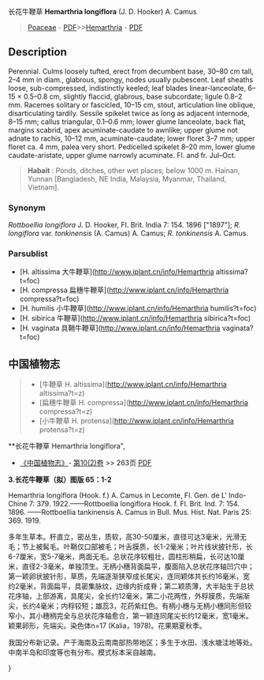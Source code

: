 长花牛鞭草 **Hemarthria longiflora** (J. D. Hooker) A. Camus

> [Poaceae](http://www.iplant.cn/info/Poaceae?t=foc) - [PDF](http://www.iplant.cn/foc/pdf/Poaceae.pdf)>>[Hemarthria](http://www.iplant.cn/info/Hemarthria?t=foc) - [PDF](http://www.iplant.cn/foc/pdf/Hemarthria.pdf)

## Description

Perennial. Culms loosely tufted, erect from decumbent base, 30–80 cm tall, 2–4 mm in diam., glabrous, spongy, nodes usually pubescent. Leaf sheaths loose, sub-compressed, indistinctly keeled; leaf blades linear-lanceolate, 6–15 × 0.5–0.8 cm, slightly flaccid, glabrous, base subcordate; ligule 0.8–2 mm. Racemes solitary or fascicled, 10–15 cm, stout, articulation line oblique, disarticulating tardily. Sessile spikelet twice as long as adjacent internode, 8–15 mm; callus triangular, 0.1–0.6 mm; lower glume lanceolate, back flat, margins scabrid, apex acuminate-caudate to awnlike; upper glume not adnate to rachis, 10–12 mm, acuminate-caudate; lower floret 3–7 mm; upper floret ca. 4 mm, palea very short. Pedicelled spikelet 8–20 mm, lower glume caudate-aristate, upper glume narrowly acuminate. Fl. and fr. Jul–Oct.

> **Habait** : 
> Ponds, ditches, other wet places; below 1000 m. Hainan, Yunnan [Bangladesh, NE India, Malaysia, Myanmar, Thailand, Vietnam].

### Synonym
*Rottboellia longiflora* J. D. Hooker, Fl. Brit. India 7: 154. 1896 [\"1897\"]; *R. longiflora* var. *tonkinensis* (A. Camus) A. Camus; *R. tonkinensis* A. Camus.

### Parsublist

* [H.  altissima  大牛鞭草](http://www.iplant.cn/info/Hemarthria altissima?t=foc)
* [H.  compressa  扁穗牛鞭草](http://www.iplant.cn/info/Hemarthria compressa?t=foc)
* [H.  humilis  小牛鞭草](http://www.iplant.cn/info/Hemarthria humilis?t=foc)
* [H.  sibirica  牛鞭草](http://www.iplant.cn/info/Hemarthria sibirica?t=foc)
* [H.  vaginata  具鞘牛鞭草](http://www.iplant.cn/info/Hemarthria vaginata?t=foc)

## 中国植物志

> * [牛鞭草  H.  altissima](http://www.iplant.cn/info/Hemarthria altissima?t=z)
> * [扁穗牛鞭草  H.  compressa](http://www.iplant.cn/info/Hemarthria compressa?t=z)
> * [小牛鞭草  H.  protensa](http://www.iplant.cn/info/Hemarthria protensa?t=z)

**长花牛鞭草 Hemarthria longiflora",

* [《中国植物志》](http://www.iplant.cn/frps)- [第10(2)卷](http://www.iplant.cn/frps/vol/10(2)) >> 263页 [PDF](http://www.iplant.cn/frps/pdf/10(2)/263.pdf)

**3.长花牛鞭草（拟）图版 65：1-2**

Hemarthria longiflora (Hook. f.) A. Camus in Lecomte, Fl. Gen. de L' Indo-Chine 7: 379. 1922.——Rottboellia longiflora Hook. f. Fl. Brit. Ind. 7: 154. 1896. ——Rottboellia tankinensis A. Camus in Bull. Mus. Hist. Nat. Paris 25: 369. 1919.

多年生草本。秆直立，密丛生，质软，高30-50厘米，直径可达3毫米，光滑无毛；节上被髯毛。叶鞘仅口部被毛；叶舌膜质，长1-2毫米；叶片线状披针形，长6-7厘米，宽5-7毫米，两面无毛。总状花序较粗壮，圆柱形稍扁，长可达10厘米，直径2-3毫米，单独顶生。无柄小穗背面扁平，腹面陷入总状花序轴凹穴中；第一颖卵状披针形，草质，先端逐渐狭窄成长尾尖，连同颖体共长约16毫米，宽约2毫米，背面扁平，具密集脉纹，边缘内折成脊；第二颖质薄，大半贴生于总状花序轴，上部游离，具尾尖，全长约12毫米，第二小花两性，外稃膜质，先端渐尖，长约4毫米；内稃较短；雄蕊3，花药紫红色。有柄小穗与无柄小穗同形但较窄小，其小穗柄完全与总状花序轴愈合，第一颖连同尾尖长约12毫米，宽1毫米。颖果卵形，先端尖。染色体n=17 (Kalia，1978)。花果期夏秋季。

我国分布新记录。产于海南及云南南部热带地区；多生于水田、浅水塘洼地等处。中南半岛和印度等也有分布。模式标本采自越南。

}
